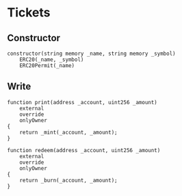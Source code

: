 # Tickets

## Constructor

```text
constructor(string memory _name, string memory _symbol)
    ERC20(_name, _symbol)
    ERC20Permit(_name)
```

## Write

```text
function print(address _account, uint256 _amount)
    external
    override
    onlyOwner
{
    return _mint(_account, _amount);
}
```

```text
function redeem(address _account, uint256 _amount)
    external
    override
    onlyOwner
{
    return _burn(_account, _amount);
}
```

